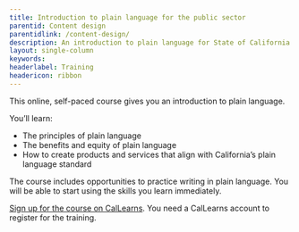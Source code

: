 ```yaml
---
title: Introduction to plain language for the public sector
parentid: Content design
parentidlink: /content-design/
description: An introduction to plain language for State of California staff
layout: single-column
keywords: 
headerlabel: Training
headericon: ribbon
---
```


<p class="text-lead">This online, self-paced course gives you an introduction to plain language.</p>

You’ll learn:

* The principles of plain language
* The benefits and equity of plain language
* How to create products and services that align with California’s plain language standard

The course includes opportunities to practice writing in plain language. You will be able to start using the skills you learn immediately.

[Sign up for the course on CalLearns](https://calhr.geniussis.com/Registration.aspx?AID=5289). You need a CalLearns account to register for the training.
